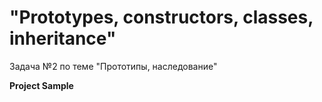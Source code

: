 # "Prototypes, constructors, classes, inheritance"
Задача №2 по теме "Прототипы, наследование"  
  
**Project Sample**
